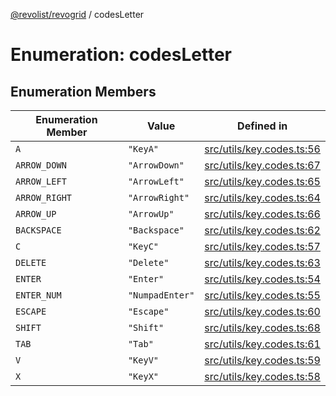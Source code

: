 [@revolist/revogrid](README.md) / codesLetter

# Enumeration: codesLetter

## Enumeration Members

| Enumeration Member | Value | Defined in |
| ------ | ------ | ------ |
| `A` | `"KeyA"` | [src/utils/key.codes.ts:56](https://github.com/revolist/revogrid/blob/ec98f5e49749ad8581a7f9ebef8e2f6167a106af/src/utils/key.codes.ts#L56) |
| `ARROW_DOWN` | `"ArrowDown"` | [src/utils/key.codes.ts:67](https://github.com/revolist/revogrid/blob/ec98f5e49749ad8581a7f9ebef8e2f6167a106af/src/utils/key.codes.ts#L67) |
| `ARROW_LEFT` | `"ArrowLeft"` | [src/utils/key.codes.ts:65](https://github.com/revolist/revogrid/blob/ec98f5e49749ad8581a7f9ebef8e2f6167a106af/src/utils/key.codes.ts#L65) |
| `ARROW_RIGHT` | `"ArrowRight"` | [src/utils/key.codes.ts:64](https://github.com/revolist/revogrid/blob/ec98f5e49749ad8581a7f9ebef8e2f6167a106af/src/utils/key.codes.ts#L64) |
| `ARROW_UP` | `"ArrowUp"` | [src/utils/key.codes.ts:66](https://github.com/revolist/revogrid/blob/ec98f5e49749ad8581a7f9ebef8e2f6167a106af/src/utils/key.codes.ts#L66) |
| `BACKSPACE` | `"Backspace"` | [src/utils/key.codes.ts:62](https://github.com/revolist/revogrid/blob/ec98f5e49749ad8581a7f9ebef8e2f6167a106af/src/utils/key.codes.ts#L62) |
| `C` | `"KeyC"` | [src/utils/key.codes.ts:57](https://github.com/revolist/revogrid/blob/ec98f5e49749ad8581a7f9ebef8e2f6167a106af/src/utils/key.codes.ts#L57) |
| `DELETE` | `"Delete"` | [src/utils/key.codes.ts:63](https://github.com/revolist/revogrid/blob/ec98f5e49749ad8581a7f9ebef8e2f6167a106af/src/utils/key.codes.ts#L63) |
| `ENTER` | `"Enter"` | [src/utils/key.codes.ts:54](https://github.com/revolist/revogrid/blob/ec98f5e49749ad8581a7f9ebef8e2f6167a106af/src/utils/key.codes.ts#L54) |
| `ENTER_NUM` | `"NumpadEnter"` | [src/utils/key.codes.ts:55](https://github.com/revolist/revogrid/blob/ec98f5e49749ad8581a7f9ebef8e2f6167a106af/src/utils/key.codes.ts#L55) |
| `ESCAPE` | `"Escape"` | [src/utils/key.codes.ts:60](https://github.com/revolist/revogrid/blob/ec98f5e49749ad8581a7f9ebef8e2f6167a106af/src/utils/key.codes.ts#L60) |
| `SHIFT` | `"Shift"` | [src/utils/key.codes.ts:68](https://github.com/revolist/revogrid/blob/ec98f5e49749ad8581a7f9ebef8e2f6167a106af/src/utils/key.codes.ts#L68) |
| `TAB` | `"Tab"` | [src/utils/key.codes.ts:61](https://github.com/revolist/revogrid/blob/ec98f5e49749ad8581a7f9ebef8e2f6167a106af/src/utils/key.codes.ts#L61) |
| `V` | `"KeyV"` | [src/utils/key.codes.ts:59](https://github.com/revolist/revogrid/blob/ec98f5e49749ad8581a7f9ebef8e2f6167a106af/src/utils/key.codes.ts#L59) |
| `X` | `"KeyX"` | [src/utils/key.codes.ts:58](https://github.com/revolist/revogrid/blob/ec98f5e49749ad8581a7f9ebef8e2f6167a106af/src/utils/key.codes.ts#L58) |
